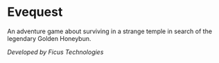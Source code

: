 # Evequest
An adventure game about surviving in a strange temple in search of the legendary Golden Honeybun.

*Developed by Ficus Technologies*
